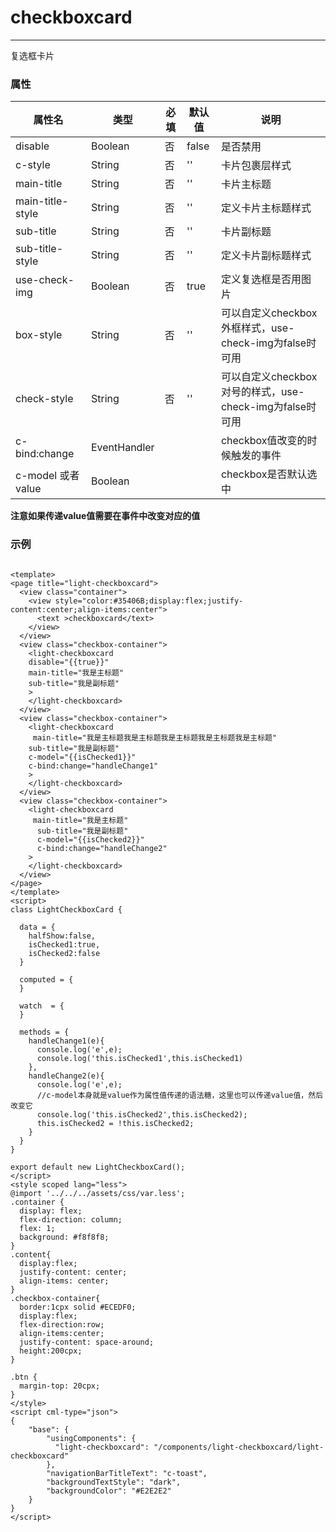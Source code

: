 # checkboxcard

-------

复选框卡片

### 属性



| 属性名             | 类型         | 必填 | 默认值 | 说明                                                     |
| ------------------ | ------------ | ---- | ------ | -------------------------------------------------------- |
| disable            | Boolean      | 否   | false  | 是否禁用                                                 |
| c-style            | String       | 否   | ''     | 卡片包裹层样式                                           |
| main-title         | String       | 否   | ''     | 卡片主标题                                               |
| main-title-style   | String       | 否   | ''     | 定义卡片主标题样式                                       |
| sub-title          | String       | 否   | ''     | 卡片副标题                                               |
| sub-title-style    | String       | 否   | ''     | 定义卡片副标题样式                                       |
| use-check-img      | Boolean      | 否   | true   | 定义复选框是否用图片                                     |
| box-style          | String       | 否   | ''     | 可以自定义checkbox外框样式，use-check-img为false时可用   |
| check-style        | String       | 否   | ''     | 可以自定义checkbox对号的样式，use-check-img为false时可用 |
| c-bind:change      | EventHandler |      |        | checkbox值改变的时候触发的事件                           |
| c-model 或者 value | Boolean      |      |        | checkbox是否默认选中                                     |

**注意如果传递value值需要在事件中改变对应的值**

### 示例

```vue

<template>
<page title="light-checkboxcard">
  <view class="container">
    <view style="color:#35406B;display:flex;justify-content:center;align-items:center">
      <text >checkboxcard</text>
    </view>
  </view>
  <view class="checkbox-container">
    <light-checkboxcard
    disable="{{true}}"
    main-title="我是主标题"
    sub-title="我是副标题"
    >
    </light-checkboxcard>
  </view>
  <view class="checkbox-container">
    <light-checkboxcard
     main-title="我是主标题我是主标题我是主标题我是主标题我是主标题"
    sub-title="我是副标题"
    c-model="{{isChecked1}}"
    c-bind:change="handleChange1"
    >
    </light-checkboxcard>
  </view>
  <view class="checkbox-container">
    <light-checkboxcard
     main-title="我是主标题"
      sub-title="我是副标题"
      c-model="{{isChecked2}}"
      c-bind:change="handleChange2"
    >
    </light-checkboxcard>
  </view>
</page>
</template>
<script>
class LightCheckboxCard {

  data = {
    halfShow:false,
    isChecked1:true,
    isChecked2:false
  }

  computed = {
  }

  watch  = {
  }

  methods = {
    handleChange1(e){
      console.log('e',e);
      console.log('this.isChecked1',this.isChecked1)
    },
    handleChange2(e){
      console.log('e',e);
      //c-model本身就是value作为属性值传递的语法糖，这里也可以传递value值，然后改变它
      console.log('this.isChecked2',this.isChecked2);
      this.isChecked2 = !this.isChecked2;
    }
  }
}

export default new LightCheckboxCard();
</script>
<style scoped lang="less">
@import '../../../assets/css/var.less';
.container {
  display: flex;
  flex-direction: column;
  flex: 1;
  background: #f8f8f8;
}
.content{
  display:flex;
  justify-content: center;
  align-items: center;
}
.checkbox-container{
  border:1cpx solid #ECEDF0;
  display:flex;
  flex-direction:row;
  align-items:center;
  justify-content: space-around;
  height:200cpx;
}

.btn {
  margin-top: 20cpx;
}
</style>
<script cml-type="json">
{
    "base": {
        "usingComponents": {
          "light-checkboxcard": "/components/light-checkboxcard/light-checkboxcard"
        },
        "navigationBarTitleText": "c-toast",
        "backgroundTextStyle": "dark",
        "backgroundColor": "#E2E2E2"
    }
}
</script>

```